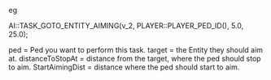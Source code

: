 eg

 AI::TASK_GOTO_ENTITY_AIMING(v_2, PLAYER::PLAYER_PED_ID(), 5.0, 25.0);

ped = Ped you want to perform this task.
target = the Entity they should aim at.
distanceToStopAt = distance from the target, where the ped should stop to aim.
StartAimingDist = distance where the ped should start to aim.